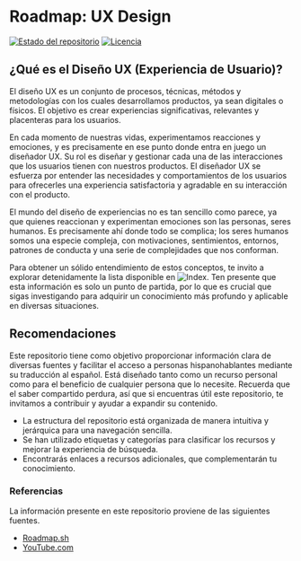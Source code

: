# Roadmap: UX Design

[![Estado del repositorio](https://img.shields.io/badge/Estado-Activo-brightgreen.svg)](https://github.com/tyronejosee/roadmap_ux_design)
[![Licencia](https://img.shields.io/badge/Licencia-MIT-blue.svg)](https://opensource.org/licenses/MIT)

## ¿Qué es el Diseño UX (Experiencia de Usuario)?

El diseño UX es un conjunto de procesos, técnicas, métodos y metodologías con los cuales desarrollamos productos, ya sean digitales o físicos. El objetivo es crear experiencias significativas, relevantes y placenteras para los usuarios.

En cada momento de nuestras vidas, experimentamos reacciones y emociones, y es precisamente en ese punto donde entra en juego un diseñador UX. Su rol es diseñar y gestionar cada una de las interacciones que los usuarios tienen con nuestros productos. El diseñador UX se esfuerza por entender las necesidades y comportamientos de los usuarios para ofrecerles una experiencia satisfactoria y agradable en su interacción con el producto.

El mundo del diseño de experiencias no es tan sencillo como parece, ya que quienes reaccionan y experimentan emociones son las personas, seres humanos. Es precisamente ahí donde todo se complica; los seres humanos somos una especie compleja, con motivaciones, sentimientos, entornos, patrones de conducta y una serie de complejidades que nos conforman.

Para obtener un sólido entendimiento de estos conceptos, te invito a explorar detenidamente la lista disponible en ![Index](https://img.shields.io/badge/index-esp-blue). Ten presente que esta información es solo un punto de partida, por lo que es crucial que sigas investigando para adquirir un conocimiento más profundo y aplicable en diversas situaciones.


## Recomendaciones

Este repositorio tiene como objetivo proporcionar información clara de diversas fuentes y facilitar el acceso a personas hispanohablantes mediante su traducción al español. Está diseñado tanto como un recurso personal como para el beneficio de cualquier persona que lo necesite. Recuerda que el saber compartido perdura, así que si encuentras útil este repositorio, te invitamos a contribuir y ayudar a expandir su contenido.

- La estructura del repositorio está organizada de manera intuitiva y jerárquica para una navegación sencilla.
- Se han utilizado etiquetas y categorías para clasificar los recursos y mejorar la experiencia de búsqueda.
- Encontrarás enlaces a recursos adicionales, que complementarán tu conocimiento.

### Referencias

La información presente en este repositorio proviene de las siguientes fuentes.

- [Roadmap.sh](https://roadmap.sh/)
- [YouTube.com](https://www.youtube.com/)
